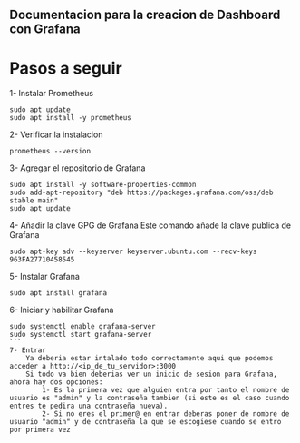 ## Documentacion para la creacion de Dashboard con Grafana

# Pasos a seguir 

1- Instalar Prometheus
```
sudo apt update
sudo apt install -y prometheus
```
2- Verificar la instalacion 
```
prometheus --version
```
3- Agregar el repositorio de Grafana
```
sudo apt install -y software-properties-common
sudo add-apt-repository "deb https://packages.grafana.com/oss/deb stable main"
sudo apt update
```
4- Añadir la clave GPG de Grafana
    Este comando añade la clave publica de Grafana 
```
sudo apt-key adv --keyserver keyserver.ubuntu.com --recv-keys 963FA27710458545
```
5- Instalar Grafana
```
sudo apt install grafana
```
6- Iniciar y habilitar Grafana
````
sudo systemctl enable grafana-server
sudo systemctl start grafana-server
```
7- Entrar
    Ya deberia estar intalado todo correctamente aqui que podemos acceder a http://<ip_de_tu_servidor>:3000
    Si todo va bien deberias ver un inicio de sesion para Grafana, ahora hay dos opciones:
        1- Es la primera vez que alguien entra por tanto el nombre de usuario es "admin" y la contraseña tambien (si este es el caso cuando entres te pedira una contraseña nueva).
        2- Si no eres el primer@ en entrar deberas poner de nombre de usuario "admin" y de contraseña la que se escogiese cuando se entro por primera vez
